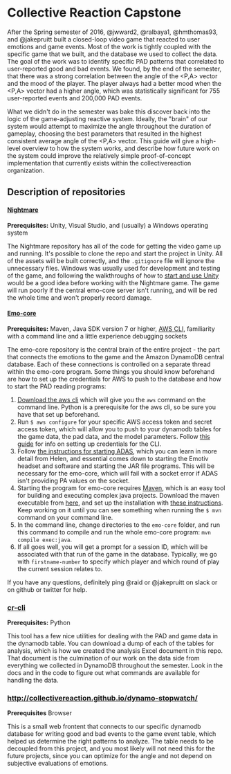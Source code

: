 # Collective Reaction Capstone

After the Spring semester of 2016, @jwward2, @ralbaya1, @hmthomas93, and @jakepruitt built a closed-loop video game that reacted to user emotions and game events. Most of the work is tightly coupled with the specific game that we built, and the database we used to collect the data. The goal of the work was to identify specific PAD patterns that correlated to user-reported good and bad events. We found, by the end of the semester, that there was a strong correlation between the angle of the <P,A> vector and the mood of the player. The player always had a better mood when the <P,A> vector had a higher angle, which was statistically significant for 755 user-reported events and 200,000 PAD events.

What we didn't do in the semester was bake this discover back into the logic of the game-adjusting reactive system. Ideally, the "brain" of our system would attempt to maximize the angle throughout the duration of gameplay, choosing the best parameters that resulted in the highest consistent average angle of the <P,A> vector. This guide will give a high-level overview to how the system works, and describe how future work on the system could improve the relatively simple proof-of-concept implementation that currently exists within the collectivereaction organization.

## Description of repositories

#### [Nightmare](https://github.com/collectivereaction/Nightmare)

**Prerequisites:** Unity, Visual Studio, and (usually) a Windows operating system

The Nightmare repository has all of the code for getting the video game up and running. It's possible to clone the repo and start the project in Unity. All of the assets will be built correctly, and the `.gitignore` file will ignore the unnecessary files. Windows was usually used for development and testing of the game, and following the walkthroughs of how to [start and use Unity](http://unity3d.com/learn) would be a good idea before working with the Nightmare game. The game will run poorly if the central emo-core server isn't running, and will be red the whole time and won't properly record damage.

#### [Emo-core](https://github.com/collectivereaction/uploader)

**Prerequisites:** Maven, Java SDK version 7 or higher, [AWS CLI](http://docs.aws.amazon.com/cli/latest/userguide/cli-chap-welcome.html), familiarity with a command line and a little experience debugging sockets

The emo-core repository is the central brain of the entire project - the part that connects the emotions to the game and the Amazon DynamoDB central database. Each of these connections is controlled on a separate thread within the emo-core program. Some things you should know beforehand are how to set up the credentials for AWS to push to the database and how to start the PAD reading programs:

1. [Download the aws cli](http://docs.aws.amazon.com/cli/latest/userguide/cli-chap-welcome.html) which will give you the `aws` command on the command line. Python is a prerequisite for the aws cli, so be sure you have that set up beforehand.
2. Run `$ aws configure` for your specific AWS access token and secret access token, which will allow you to push to your dynamodb tables for the game data, the pad data, and the model parameters. Follow [this guide](http://docs.aws.amazon.com/cli/latest/userguide/cli-chap-getting-set-up.html#cli-signup) for info on setting up credentials for the CLI.
3. Follow [the instructions for starting ADAS](), which you can learn in more detail from Helen, and essential comes down to starting the Emotiv headset and software and starting the JAR file programs. This will be necessary for the emo-core, which will fail with a socket error if ADAS isn't providing PA values on the socket.
4. Starting the program for emo-core requires [Maven](https://maven.apache.org/), which is an easy tool for building and executing complex java projects. Download the maven executable from [here](https://maven.apache.org/download.cgi), and set up the installation with [these instructions](https://maven.apache.org/install.html). Keep working on it until you can see something when running the `$ mvn` command on your command line.
5. In the command line, change directories to the `emo-core` folder, and run this command to compile and run the whole emo-core program: `mvn compile exec:java`.
6. If all goes well, you will get a prompt for a session ID, which will be associated with that run of the game in the database. Typically, we go with `firstname-number` to specify which player and which round of play the current session relates to.

If you have any questions, definitely ping @raid or @jakepruitt on slack or on github or twitter for help.

### [cr-cli](https://github.com/collectivereaction/cr-cli)

**Prerequisites:** Python

This tool has a few nice utilities for dealing with the PAD and game data in the dynamodb table. You can download a dump of each of the tables for analysis, which is how we created the analysis Excel document in this repo. That document is the culmination of our work on the data side from everything we collected in DynamoDB throughout the semester. Look in the docs and in the code to figure out what commands are available for handling the data.

### http://collectivereaction.github.io/dynamo-stopwatch/

**Prerequisites** Browser

This is a small web frontent that connects to our specific dynamodb database for writing good and bad events to the game event table, which helped us determine the right patterns to analyze. The table needs to be decoupled from this project, and  you most likely will not need this for the future projects, since you can optimize for the angle and not depend on subjective evaluations of emotions.
